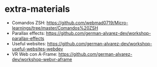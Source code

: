 # extra-materials

- Comandos ZSH: https://github.com/webmad0719/Micro-learnings/tree/master/Comandos%20ZSH
- Parallax effects: https://github.com/german-alvarez-dev/workshop-parallax-effects
- Useful websites: https://github.com/german-alvarez-dev/workshop-useful-websites-webdev
- VR Web con A-Frame: https://github.com/german-alvarez-dev/workshop-webvr-aframe
